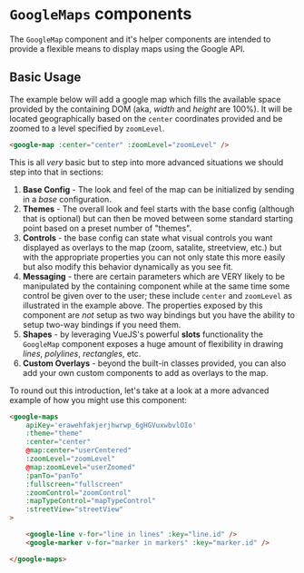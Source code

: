 # `GoogleMaps` components

The `GoogleMap` component and it's helper components are intended to provide a flexible means to display maps using the Google API.

## Basic Usage

The example below will add a google map which fills the available space provided by the containing DOM (aka, _width_ and _height_ are 100%). It will be located geographically based on the `center` coordinates provided and be zoomed to a level specified by `zoomLevel`.

```html
<google-map :center="center" :zoomLevel="zoomLevel" />
```

This is all _very_ basic but to step into more advanced situations we should step into that in sections:

1. **Base Config** - The look and feel of the map can be initialized by sending in a _base_ configuration.
2. **Themes** - The overall look and feel starts with the base config (although that is optional) but can then be moved between some standard starting point based on a preset number of "themes".
3. **Controls** - the base config can state what visual controls you want displayed as overlays to the map (zoom, satalite, streetview, etc.) but with the appropriate properties you can not only state this more easily but also modify this behavior dynamically as you see fit.
4. **Messaging** - there are certain parameters which are VERY likely to be manipulated by the containing component while at the same time some control be given over to the user; these include `center` and `zoomLevel` as illustrated in the example above. The properties exposed by this component are _not_ setup as two way bindings but you have the ability to setup two-way bindings if you need them.
5. **Shapes** - by leveraging VueJS's powerful **slots** functionality the `GoogleMap` component exposes a huge amount of flexibility in drawing _lines_, _polylines_, _rectangles_, etc.
6. **Custom Overlays** - beyond the built-in classes provided, you can also add your own custom components to add as overlays to the map.

To round out this introduction, let's take at a look at a more advanced example of how you might use this component:

```html
<google-maps
    apiKey='erawehfakjerjhwrwp_6gHGVuxwbvlOIo'
    :theme="theme"
    :center="center"
    @map:center="userCentered"
    :zoomLevel="zoomLevel"
    @map:zoomLevel="userZoomed"
    :panTo="panTo"
    :fullscreen="fullscreen"
    :zoomControl="zoomControl"
    :mapTypeControl="mapTypeControl"
    :streetView="streetView"
>

    <google-line v-for="line in lines" :key="line.id" />
    <google-marker v-for="marker in markers" :key="marker.id" />

</google-maps>
```
